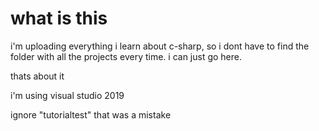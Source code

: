 # what is this
i'm uploading everything i learn about c-sharp, so i dont have to find the folder with all the
projects every time. i can just go here.

thats about it

i'm using visual studio 2019

ignore "tutorialtest" that was a mistake